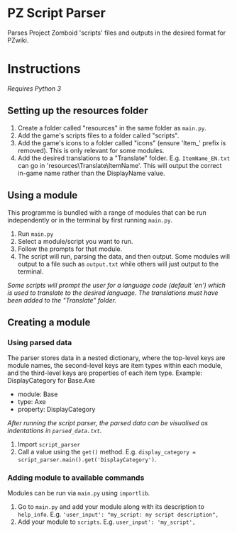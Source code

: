 # PZ Script Parser
Parses Project Zomboid 'scripts' files and outputs in the desired format for PZwiki.

# Instructions
_Requires Python 3_
## Setting up the resources folder
1. Create a folder called "resources" in the same folder as `main.py`. 
2. Add the game's scripts files to a folder called "scripts".
3. Add the game's icons to a folder called "icons" (ensure 'Item_' prefix is removed). This is only relevant for some modules.
4. Add the desired translations to a "Translate" folder. E.g. `ItemName_EN.txt` can go in 'resources\Translate\ItemName'. This will output the correct in-game name rather than the DisplayName value.

## Using a module
This programme is bundled with a range of modules that can be run independently or in the terminal by first running `main.py`.
1. Run `main.py`
2. Select a module/script you want to run.
3. Follow the prompts for that module.
4. The script will run, parsing the data, and then output. Some modules will output to a file such as `output.txt` while others will just output to the terminal.

_Some scripts will prompt the user for a language code (default 'en') which is used to translate to the desired language. The translations must have been added to the "Translate" folder._

## Creating a module

### Using parsed data
The parser stores data in a nested dictionary, where the top-level keys are module names, the second-level keys are item types within each module, and the third-level keys are properties of each item type.
Example: DisplayCategory for Base.Axe
* module: Base
* type: Axe
* property: DisplayCategory

_After running the script parser, the parsed data can be visualised as indentations in `parsed_data.txt`._
1. Import `script_parser`
2. Call a value using the `get()` method. E.g. `display_category = script_parser.main().get('DisplayCategory')`.

### Adding module to available commands
Modules can be run via `main.py` using `importlib`. 
1. Go to `main.py` and add your module along with its description to `help_info`.
	E.g. `'user_input': "my_script: my script description",`
2. Add your module to `scripts`.
	E.g. `user_input': 'my_script',`
